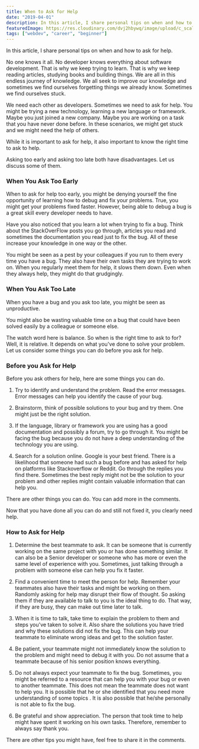 ```yaml
---
title: When to Ask for Help
date: "2019-04-01"
description: In this article, I share personal tips on when and how to ask for help.
featuredImage: https://res.cloudinary.com/dvj2hbywq/image/upload/c_scale,h_1440/v1554086968/youssef-naddam-1144792-unsplash_xechc5.jpg
tags: ["webdev", "career", "beginner"]
---
```


In this article, I share personal tips on when and how to ask for help.

No one knows it all. No developer knows everything about software development. That is why we keep trying to learn. That is why we keep reading articles, studying books and building things. We are all in this endless journey of knowledge. We all seek to improve our knowledge and sometimes we find ourselves forgetting things we already know. Sometimes we find ourselves stuck.

We need each other as developers. Sometimes we need to ask for help. You might be trying a new technology, learning a new language or framework. Maybe you just joined a new company. Maybe you are working on a task that you have never done before. In these scenarios, we might get stuck and we might need the help of others. 

While it is important to ask for help, it also important to know the right time to ask to help. 

Asking too early and asking too late both have disadvantages. Let us discuss some of them.

<h3>When You Ask Too Early</h3>

When to ask for help too early, you might be denying yourself the fine opportunity of learning how to debug and fix your problems. True, you might get your problems fixed faster. However, being able to debug a bug is a great skill every developer needs to have. 

Have you also noticed that you learn a lot when trying to fix a bug. Think about the StackOverFlow posts you go through, articles you read and sometimes the documentation you read just to fix the bug. All of these increase your knowledge in one way or the other.

You might be seen as a pest by your colleagues if you run to them every time you have a bug. They also have their own tasks they are trying to work on. When you regularly meet them for help, it slows them down. Even when they always help, they might do that grudgingly.

<h3>When You Ask Too Late</h3>
When you have a bug and you ask too late, you might be seen as unproductive. 

You might also be wasting valuable time on a bug that could have been solved easily by a colleague or someone else.

The watch word here is balance. So when is the right time to ask to for? Well, it is relative. It depends on what you've done to solve your problem. Let us consider some things you can do before you ask for help.

<h3>Before you Ask for Help</h3>

Before you ask others for help, here are some things you can do.

1. Try to identify and understand the problem. Read the error messages. Error messages can help you identify the cause of your bug.

2. Brainstorm, think of possible solutions to your bug and try them. One might just be the right solution.

3. If the language, library or framework you are using has a good documentation and possibly a forum, try to go through it. You might be facing the bug because you do not have a deep understanding of the technology you are using. 

4. Search for a solution online. Google is your best friend. There is a likelihood that someone had such a bug before and has asked for help on platforms like Stackoverflow or Reddit. Go through the replies you find there. Sometimes the best reply might not be the solution to your problem and other replies might contain valuable information that can help you.

There are other things you can do. You can add more in the comments. 

Now that you have done all you can do and still not fixed it, you clearly need help. 

<h3>How to Ask for Help</h3>

1. Determine the best teammate to ask. It can be someone that is currently working on the same project with you or has done something similar. It can also be a Senior developer or someone who has more or even the same level of experience with you. Sometimes, just talking through a problem with someone else can help you fix it faster.

2. Find a convenient time to meet the person for help. Remember your teammates also have their tasks and might be working on them. Randomly asking for help may disrupt their flow of thought. So asking them if they are available to talk to you is the ideal thing to do. That way, if they are busy, they can make out time later to talk.

3. When it is time to talk, take time to explain the problem to them and steps you've taken to solve it. Also share the solutions you have tried and why these solutions did not fix the bug. This can help your teammate to eliminate wrong ideas and get to the solution faster.

4. Be patient, your teammate might not immediately know the solution to the problem and might need to debug it with you. Do not assume that a teammate because of his senior position knows everything.

5. Do not always expect your teammate to fix the bug. Sometimes, you might be referred to a resource that can help you with your bug or even to another teammate. This does not mean the teammate does not want to help you. It is possible that he or she identified that you need more understanding of some topics . It is also possible that he/she personally is not able to fix the bug.

6. Be grateful and show appreciation. The person that took time to help might have spent it working on his own tasks. Therefore, remember to always say thank you.

There are other tips you might have, feel free to share it in the comments.